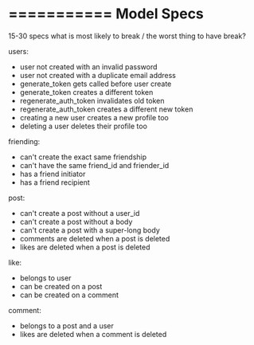 ===========
Model Specs
===========

15-30 specs
what is most likely to break / the worst thing to have break?

users: 
- user not created with an invalid password
- user not created with a duplicate email address
- generate_token gets called before user create
- generate_token creates a different token
- regenerate_auth_token invalidates old token
- regenerate_auth_token creates a different new token
- creating a new user creates a new profile too
- deleting a user deletes their profile too


friending:
- can't create the exact same friendship
- can't have the same friend_id and friender_id
- has a friend initiator
- has a friend recipient


post:
- can't create a post without a user_id
- can't create a post without a body
- can't create a post with a super-long body
- comments are deleted when a post is deleted
- likes are deleted when a post is deleted


like: 
- belongs to user
- can be created on a post
- can be created on a comment


comment:
- belongs to a post and a user
- likes are deleted when a comment is deleted